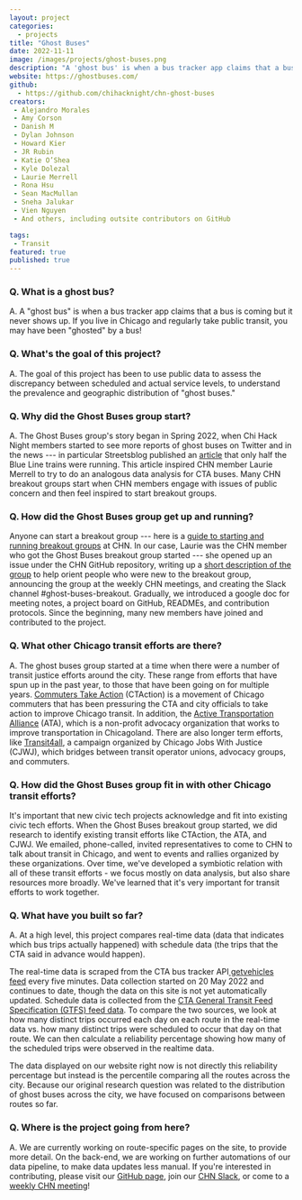 ```yaml
---
layout: project
categories: 
  - projects
title: "Ghost Buses"
date: 2022-11-11
image: /images/projects/ghost-buses.png
description: "A 'ghost bus' is when a bus tracker app claims that a bus is coming but it never shows up. If you live in Chicago and regularly take public transit, you may have been 'ghosted' by a bus! This project compares real-time data (data that indicates which bus trips actually happened) with schedule data (the trips that the CTA said in advance would happen)."
website: https://ghostbuses.com/ 
github: 
  - https://github.com/chihacknight/chn-ghost-buses
creators: 
 - Alejandro Morales
 - Amy Corson
 - Danish M
 - Dylan Johnson
 - Howard Kier
 - JR Rubin
 - Katie O’Shea
 - Kyle Dolezal
 - Laurie Merrell 
 - Rona Hsu
 - Sean MacMullan
 - Sneha Jalukar
 - Vien Nguyen
 - And others, including outsite contributors on GitHub

tags:
 - Transit
featured: true
published: true
---
```


### Q. What is a ghost bus?

A. A "ghost bus" is when a bus tracker app claims that a bus is coming but it never shows up. If you live in Chicago and regularly take public transit, you may have been "ghosted" by a bus!

### Q. What's the goal of this project?

A. The goal of this project has been to use public data to assess the discrepancy between scheduled and actual service levels, to understand the prevalence and geographic distribution of "ghost buses."

### Q. Why did the Ghost Buses group start?

A. The Ghost Buses group's story began in Spring 2022, when Chi Hack Night members started to see more reports of ghost buses on Twitter and in the news --- in particular Streetsblog published an [article](https://chi.streetsblog.org/2022/04/25/data-analysis-found-cta-has-only-been-running-about-half-its-schedule-blue-line-runs/) that only half the Blue Line trains were running. This article inspired CHN member Laurie Merrell to try to do an analogous data analysis for CTA buses. Many CHN breakout groups start when CHN members engage with issues of public concern and then feel inspired to start breakout groups.

### Q. How did the Ghost Buses group get up and running?

Anyone can start a breakout group --- here is a [guide to starting and running breakout groups](https://chihacknight.org/blog/2020/02/28/so-you-want-to-start-a-breakout-group.html) at CHN. In our case, Laurie was the CHN member who got the Ghost Buses breakout group started --- she opened up an issue under the CHN GitHub repository, writing up a [short description of the group](https://github.com/chihacknight/breakout-groups/issues/217) to help orient people who were new to the breakout group, announcing the group at the weekly CHN meetings, and creating the Slack channel #ghost-buses-breakout. Gradually, we introduced a google doc for meeting notes, a project board on GitHub, READMEs, and contribution protocols. Since the beginning, many new members have joined and contributed to the project.

### Q. What other Chicago transit efforts are there?

A. The ghost buses group started at a time when there were a number of transit justice efforts around the city. These range from efforts that have spun up in the past year, to those that have been going on for multiple years. [Commuters Take Action](https://www.ctaction.org/) (CTAction) is a movement of Chicago commuters that has been pressuring the CTA and city officials to take action to improve Chicago transit. In addition, the [Active Transportation Alliance](https://activetrans.org/) (ATA), which is a non-profit advocacy organization that works to improve transportation in Chicagoland. There are also longer term efforts, like [Transit4all](https://www.transit4all.org/), a campaign organized by Chicago Jobs With Justice (CJWJ), which bridges between transit operator unions, advocacy groups, and commuters.

### Q. How did the Ghost Buses group fit in with other Chicago transit efforts? 

It's important that new civic tech projects acknowledge and fit into existing civic tech efforts. When the Ghost Buses breakout group started, we did research to identify existing transit efforts like CTAction, the ATA, and CJWJ. We emailed, phone-called, invited representatives to come to CHN to talk about transit in Chicago, and went to events and rallies organized by these organizations. Over time, we've developed a symbiotic relation with all of these transit efforts - we focus mostly on data analysis, but also share resources more broadly. We've learned that it's very important for transit efforts to work together.

### Q. What have you built so far?

A. At a high level, this project compares real-time data (data that indicates which bus trips actually happened) with schedule data (the trips that the CTA said in advance would happen). 

The real-time data is scraped from the CTA bus tracker API[  getvehicles feed](https://www.transitchicago.com/developers/bustracker/) every five minutes. Data collection started on 20 May 2022 and continues to date, though the data on this site is not yet automatically updated. Schedule data is collected from the [CTA General Transit Feed Specification (GTFS) feed data](https://www.transitchicago.com/developers/gtfs/). To compare the two sources, we look at how many distinct trips occurred each day on each route in the real-time data vs. how many distinct trips were scheduled to occur that day on that route. We can then calculate a reliability percentage showing how many of the scheduled trips were observed in the realtime data.

The data displayed on our website right now is not directly this reliability percentage but instead is the percentile comparing all the routes across the city. Because our original research question was related to the distribution of ghost buses across the city, we have focused on comparisons between routes so far.

### Q. Where is the project going from here?

A. We are currently working on route-specific pages on the site, to provide more detail. On the back-end, we are working on further automations of our data pipeline, to make data updates less manual. If you're interested in contributing, please visit our [GitHub page](https://github.com/chihacknight/breakout-groups/issues/217), join our [CHN Slack](http://slackme.chihacknight.org/), or come to a [weekly CHN meeting](https://chihacknight.org/)!
